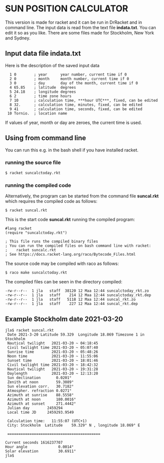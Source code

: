 # SUN POSITION CALCULATOR
This version is made for racket and it can be run in DrRacket and
in command line. The input data is read from the text file **indata.txt**.
You can edit it so as you like. There are some files
made for Stockholm, New York and Sydney.
 
## Input data file indata.txt
Here is the description of the saved input data

```vim
  1 0        ; year      year number, current time if 0
  2 0        ; month     month number, current time if 0
  3 0        ; day       day of the month, current time if 0
  4 65.85    ; latitude  degrees
  5 24.18    ; longitude degrees
  6 2        ; time zone hours
  7 10       ; calculation time, ***hour UTC***, fixed, can be edited
  8 32.      ; calculation time, minutes, fixed, can be edited
  9 41       ; calculation time, seconds, fixed, can be edited
 10 Tornio.  ; location name
```
 If values of year, month or day are zeroes, the current time is used.

## Using from command line

You can run this e.g. in the bash shell if you have installed racket.

### running the source file

```racket
$ racket suncalctoday.rkt
```

### running the compiled code
Alternatively, the program can be started from the command file
**suncal.rkt** which requires the compiled code as follows:
```
$ racket suncal.rkt
```

This is the start code **suncal.rkt** running the compiled program:
```
#lang racket
(require "suncalctoday.rkt")

; This file runs the compiled binary files
; You can run the compiled files on bash command line with racket:
;    racket suncalc.rkt
; See https://docs.racket-lang.org/raco/Bytecode_Files.html
```
The source code may be compiled with raco as follows:

```
$ raco make suncalctoday.rkt
```

The compiled files can be seen in the directory compiled:
```
-rw-r--r--  1 jla   staff  38120 12 Maa 12:44 suncalctoday_rkt.zo
-rw-r--r--  1 jla   staff    214 12 Maa 12:44 suncalctoday_rkt.dep
-rw-r--r--  1 jla   staff   5118 12 Maa 12:44 suncal_rkt.zo
-rw-r--r--  1 jla   staff    227 12 Maa 12:44 suncal_rkt.dep
```

## Example Stockholm date 2021-03-20
```
jla$ racket suncal.rkt 
 Date 2021-3-20 Latitude 59.329  Longitude 18.069 Timezone 1 in Stockholm
 Nautical twilight   2021-03-20 ~ 04:18:45
 Civil twilight time 2021-03-20 ~ 05:07:40
 Sunrise time        2021-03-20 ~ 05:48:26
 Noon time           2021-03-20 ~ 11:55:06
 Sunset time         2021-03-20 ~ 18:01:46
 Civil twilight time 2021-03-20 ~ 18:42:32
 Nautical twilight   2021-03-20 ~ 19:31:28
 Daylength           2021-03-20 ~ 12:13:20
 Sun declination       0.0201°
 Zenith at noon        59.3089°
 Sun elevation corr.   30.7182°
 Atmospher. refraction 0.0271°
 Azimuth at sunrise    88.5558°
 Azimuth at noon       180.0016°
 Azimuth at sunset     271.4442°
 Julian day        2459294
 Local time JD     2459293.9549

 Calculation time:   11:55:07 (UTC+1)
 City: Stockholm  Latitude    59.329° N , longitude 18.069° E

 ==========================================

Current seconds 1616237707
Hour angle              0.0014°
Solar elevation         30.6911°
jla$
```
